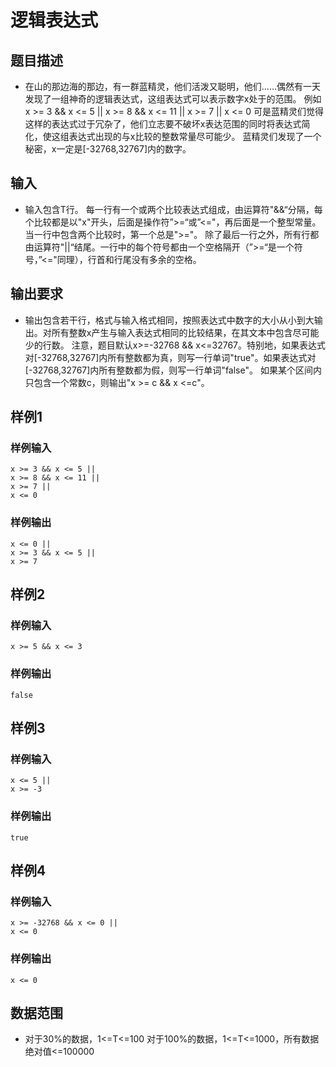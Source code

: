 # 逻辑表达式

## 题目描述

* 在山的那边海的那边，有一群蓝精灵，他们活泼又聪明，他们……偶然有一天发现了一组神奇的逻辑表达式，这组表达式可以表示数字x处于的范围。
  例如
  x >= 3 && x <= 5 ||
  x >= 8 && x <= 11 ||
  x >= 7 ||
  x <= 0
  可是蓝精灵们觉得这样的表达式过于冗杂了，他们立志要不破坏x表达范围的同时将表达式简化，使这组表达式出现的与x比较的整数常量尽可能少。
  蓝精灵们发现了一个秘密，x一定是[-32768,32767]内的数字。

## 输入

* 输入包含T行。
  每一行有一个或两个比较表达式组成，由运算符"&&“分隔，每个比较都是以"x"开头，后面是操作符”>=“或”<="，再后面是一个整型常量。当一行中包含两个比较时，第一个总是">="。
  除了最后一行之外，所有行都由运算符"||“结尾。一行中的每个符号都由一个空格隔开（”>=“是一个符号，”<="同理），行首和行尾没有多余的空格。

## 输出要求

* 输出包含若干行，格式与输入格式相同，按照表达式中数字的大小从小到大输出。对所有整数x产生与输入表达式相同的比较结果，在其文本中包含尽可能少的行数。
  注意，题目默认x>=-32768 && x<=32767。特别地，如果表达式对[-32768,32767]内所有整数都为真，则写一行单词"true"。如果表达式对[-32768,32767]内所有整数都为假，则写一行单词"false"。
  如果某个区间内只包含一个常数c，则输出"x >= c && x <=c"。

## 样例1

### 样例输入

```
x >= 3 && x <= 5 ||
x >= 8 && x <= 11 ||
x >= 7 ||
x <= 0
```

### 样例输出

```
x <= 0 ||
x >= 3 && x <= 5 ||
x >= 7
```

## 样例2

### 样例输入

```
x >= 5 && x <= 3
```

### 样例输出

```
false
```

## 样例3

### 样例输入

```
x <= 5 ||
x >= -3
```

### 样例输出

```
true
```

## 样例4

### 样例输入

```
x >= -32768 && x <= 0 ||
x <= 0
```

### 样例输出

```
x <= 0
```

## 数据范围

* 对于30%的数据，1<=T<=100
  对于100%的数据，1<=T<=1000，所有数据绝对值<=100000